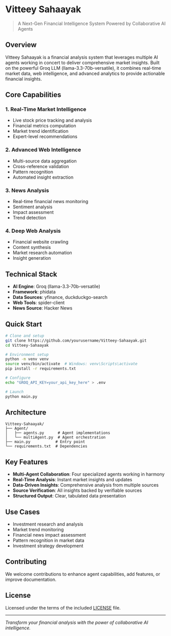 # Vitteey Sahaayak

> A Next-Gen Financial Intelligence System Powered by Collaborative AI Agents

## Overview

Vitteey Sahaayak is a financial analysis system that leverages multiple AI agents working in concert to deliver comprehensive market insights. Built on the powerful Groq LLM (llama-3.3-70b-versatile), it combines real-time market data, web intelligence, and advanced analytics to provide actionable financial insights.

## Core Capabilities

### 1. Real-Time Market Intelligence
- Live stock price tracking and analysis
- Financial metrics computation
- Market trend identification
- Expert-level recommendations

### 2. Advanced Web Intelligence
- Multi-source data aggregation
- Cross-reference validation
- Pattern recognition
- Automated insight extraction

### 3. News Analysis
- Real-time financial news monitoring
- Sentiment analysis
- Impact assessment
- Trend detection

### 4. Deep Web Analysis
- Financial website crawling
- Content synthesis
- Market research automation
- Insight generation

## Technical Stack

- **AI Engine**: Groq (llama-3.3-70b-versatile)
- **Framework**: phidata
- **Data Sources**: yfinance, duckduckgo-search
- **Web Tools**: spider-client
- **News Source**: Hacker News

## Quick Start

```bash
# Clone and setup
git clone https://github.com/yourusername/Vitteey-Sahaayak.git
cd Vitteey-Sahaayak

# Environment setup
python -m venv venv
source venv/bin/activate  # Windows: venv\Scripts\activate
pip install -r requirements.txt

# Configure
echo "GROQ_API_KEY=your_api_key_here" > .env

# Launch
python main.py
```

## Architecture

```
Vitteey-Sahaayak/
├── Agent/
│   ├── agents.py      # Agent implementations
│   └── multiAgent.py  # Agent orchestration
├── main.py           # Entry point
└── requirements.txt  # Dependencies
```

## Key Features

- **Multi-Agent Collaboration**: Four specialized agents working in harmony
- **Real-Time Analysis**: Instant market insights and updates
- **Data-Driven Insights**: Comprehensive analysis from multiple sources
- **Source Verification**: All insights backed by verifiable sources
- **Structured Output**: Clear, tabulated data presentation

## Use Cases

- Investment research and analysis
- Market trend monitoring
- Financial news impact assessment
- Pattern recognition in market data
- Investment strategy development

## Contributing

We welcome contributions to enhance agent capabilities, add features, or improve documentation.

## License

Licensed under the terms of the included [LICENSE](LICENSE) file.

---

*Transform your financial analysis with the power of collaborative AI intelligence.*
